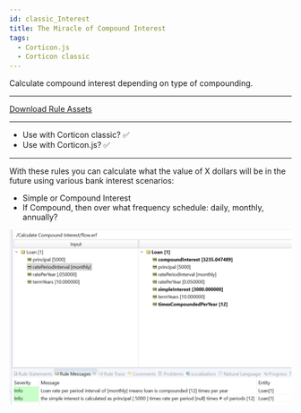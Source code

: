 ```yaml
---
id: classic_Interest
title: The Miracle of Compound Interest
tags:
  - Corticon.js
  - Corticon classic
---
```


Calculate compound interest depending on type of compounding.

---

[Download Rule Assets](https://minhaskamal.github.io/DownGit/#/home?url=https://github.com/corticon/templates/blob/main/classic-templates/project-zips/Calculate%20Compound%20Interest.zip)

---
* Use with Corticon classic? ✅
* Use with Corticon.js? ✅
---

With these rules you can calculate what the value of X dollars will be in the future using various bank interest scenarios:
- Simple or Compound Interest
- If Compound, then over what frequency schedule: daily, monthly, annually?

![Alt text](images/compound_interest_test.png)